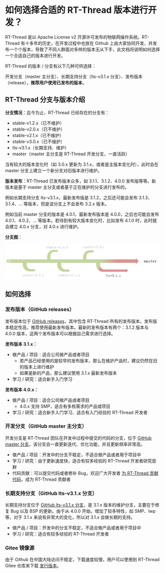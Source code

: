 # 如何选择合适的 RT-Thread 版本进行开发？

RT-Thread 是以 Apache License v2 开源许可发布的物联网操作系统。RT-Thread 有十多年的历史，在开发过程中也放在 Github 上由大家协同开发，并发布一个个版本，导致了不同人群面对多样的版本无从下手，此文档将说明如何选择一个合适自己的版本进行开发。

RT-Thread 的版本 / 分支有以下几种可供选择：

开发分支（master 主分支）、长期支持分支（lts-v3.1.x 分支）、发布版本（release），**推荐用户使用已发布的版本**。

## RT-Thread 分支与版本介绍

**分支情况**：迄今为止，RT-Thread 已经存在的分支有：

- stable-v1.2.x（已不维护）
- stable-v2.0.x（已不维护）
- stable-v2.1.x（已不维护）
- stable-v3.0.x（已不维护）
- lts-v3.1.x（长期支持、维护）
- master（master 主分支是 RT-Thread 开发分支，一直活跃）

当有较大的版本变化时（如 3.0.x 更新为 3.1.x，或者是主版本变化时），此时会在 master 分支上建立一个新分支对旧版本进行维护。

**版本发布**：RT-Thread 已发布版本众多，如 3.1.1、3.1.2、4.0.0 发布版等等。新版本是基于 master 主分支或者基于正在维护的分支进行发布的。

例如长期支持分支 lts-v3.1.x，最新发布版是 3.1.2，之后还可能会发布 3.1.3、3.1.4、... 等版本，但是该分支上不会发布 3.2.x 版本。

例如当前 master 分支的版本是 4.0.1，最新发布版本是 4.0.0，之后也可能会发布 4.0.1、4.0.2、... 等版本。若待到有较大版本变化时，比如发布 4.1.0 时，此时就会建立 4.0.x 分支，对 4.0.x 进行维护。

**分支图**：

![1555142093799](figures/RT-Thread_tree.jpg)



## 如何选择

### 发布版本（GitHub releases）

发布版本位于 [GitHub releases](https://github.com/RT-Thread/rt-thread/releases)，其中包含 RT-Thread 所有的发布版本。发布版本稳定性高，推荐使用最新发布版本。最新的发布版本有两个：3.1.2 版本与 4.0.0 版本，这两个发布版本可以根据自己需求进行选择。

**发布版本 3.1.x：**

- 做产品 / 项目：适合公司做产品或者项目
  - 若产品已经使用的是较早的发布版本，那么在维护产品时，建议仍然在旧的版本上进行维护
  - 如果是新的产品，那么建议使用 3.1.x 最新发布版本
- 学习 / 研究：适合新手入门学习

**发布版本 4.0.x：**

- 做产品 / 项目：适合公司做产品或者项目
  - 4.0.x 支持 SMP，适合有多核需求的产品或项目
- 学习 / 研究：适合新手入门学习、适合有入门经验的 RT-Thread 开发者

### 开发分支（GitHub master 主分支）

开发分支是 RT-Thread 团队在开发中过程中提交的代码的分支，位于 [GitHub master 分支](https://github.com/RT-Thread/rt-thread/tree/master)。该分支会一直更新迭代、优化功能，并且更新频率非常高。

- 做产品 / 项目：开发中的分支不稳定，不适合做产品或者用于项目中
- 学习 / 研究：由于更新速度快，适合有较多经验的 RT-Thread 开发者研究尝鲜
- 代码贡献：可以提交代码或者修补 Bug，欢迎广大开发者 [为 RT-Thread 贡献代码](https://www.rt-thread.org/document/site/development-guide/github/github/)，成为 RT-Thread 贡献者

### 长期支持分支（GitHub lts-v3.1.x 分支）

长期支持分支位于 [GitHub lts-v3.1.x 分支](https://github.com/RT-Thread/rt-thread/tree/lts-v3.1.x)，是 3.1.x 版本的维护分支，主要在于修复 Bug 以及 BSP 的更新。由于从 4.0.0 开始，增加了较多特性，如 SMP、lwp等，对于 3.1.x 来说有非常大的变化，所以对 3.1.x 会做长期的支持。

- 做产品 / 项目：开发中的分支不稳定，不适合做产品或者用于项目中
- 学习 / 研究：适合有较多经验的 RT-Thread 开发者

### Gitee 镜像源
由于 Github 在中国大陆访问不稳定，下载速度较慢，用户可以使用到 RT-Thread Gitee 仓库来下载 [发行版本](https://gitee.com/rtthread/rt-thread/tags)。


